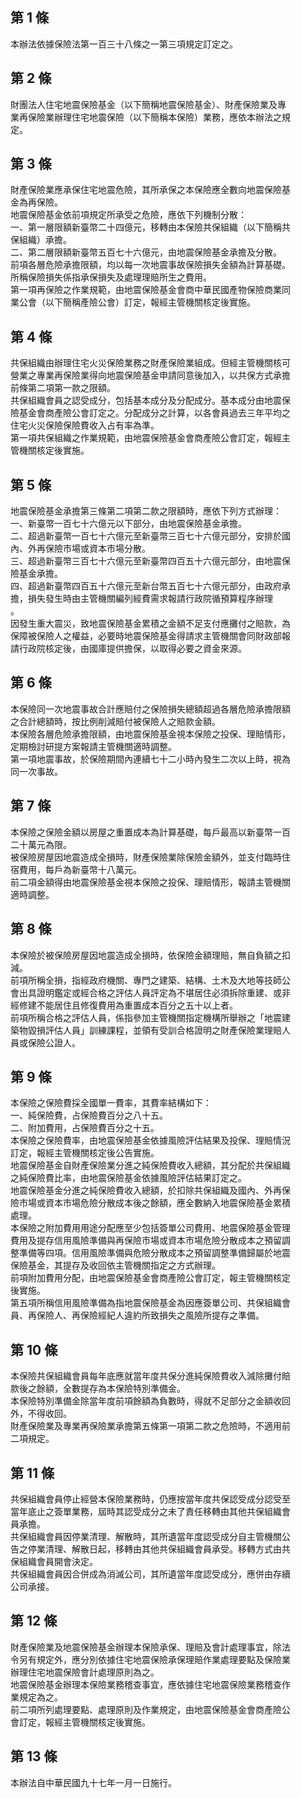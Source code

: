 第 1 條
-------
本辦法依據保險法第一百三十八條之一第三項規定訂定之。

第 2 條
-------
財團法人住宅地震保險基金（以下簡稱地震保險基金）、財產保險業及專  
業再保險業辦理住宅地震保險（以下簡稱本保險）業務，應依本辦法之規  
定。

第 3 條
-------
財產保險業應承保住宅地震危險，其所承保之本保險應全數向地震保險基  
金為再保險。  
地震保險基金依前項規定所承受之危險，應依下列機制分散：  
一、第一層限額新臺幣二十四億元，移轉由本保險共保組織（以下簡稱共  
    保組織）承擔。  
二、第二層限額新臺幣五百七十六億元，由地震保險基金承擔及分散。  
前項各層危險承擔限額，均以每一次地震事故保險損失金額為計算基礎。  
所稱保險損失係指承保損失及處理理賠所生之費用。  
第一項再保險之作業規範，由地震保險基金會商中華民國產物保險商業同  
業公會（以下簡稱產險公會）訂定，報經主管機關核定後實施。

第 4 條
-------
共保組織由辦理住宅火災保險業務之財產保險業組成。但經主管機關核可  
營業之專業再保險業得向地震保險基金申請同意後加入，以共保方式承擔  
前條第二項第一款之限額。  
共保組織會員之認受成分，包括基本成分及分配成分。基本成分由地震保  
險基金會商產險公會訂定之。分配成分之計算，以各會員過去三年平均之  
住宅火災保險保險費收入占有率為準。  
第一項共保組織之作業規範，由地震保險基金會商產險公會訂定，報經主  
管機關核定後實施。

第 5 條
-------
地震保險基金承擔第三條第二項第二款之限額時，應依下列方式辦理：  
一、新臺幣一百七十六億元以下部分，由地震保險基金承擔。  
二、超過新臺幣一百七十六億元至新臺幣三百七十六億元部分，安排於國  
    內、外再保險市場或資本市場分散。  
三、超過新臺幣三百七十六億元至新臺幣四百五十六億元部分，由地震保  
    險基金承擔。  
四、超過新臺幣四百五十六億元至新台幣五百七十六億元部分，由政府承  
    擔，損失發生時由主管機關編列經費需求報請行政院循預算程序辦理  
    。  
因發生重大震災，致地震保險基金累積之金額不足支付應攤付之賠款，為  
保障被保險人之權益，必要時地震保險基金得請求主管機關會同財政部報  
請行政院核定後，由國庫提供擔保，以取得必要之資金來源。

第 6 條
-------
本保險同一次地震事故合計應賠付之保險損失總額超過各層危險承擔限額  
之合計總額時，按比例削減賠付被保險人之賠款金額。  
本保險各層危險承擔限額，由地震保險基金視本保險之投保、理賠情形，  
定期檢討研提方案報請主管機關適時調整。  
第一項地震事故，於保險期間內連續七十二小時內發生二次以上時，視為  
同一次事故。

第 7 條
-------
本保險之保險金額以房屋之重置成本為計算基礎，每戶最高以新臺幣一百  
二十萬元為限。  
被保險房屋因地震造成全損時，財產保險業除保險金額外，並支付臨時住  
宿費用，每戶為新臺幣十八萬元。  
前二項金額得由地震保險基金視本保險之投保、理賠情形，報請主管機關  
適時調整。

第 8 條
-------
本保險於被保險房屋因地震造成全損時，依保險金額理賠，無自負額之扣  
減。  
前項所稱全損，指經政府機關、專門之建築、結構、土木及大地等技師公  
會出具證明鑑定或經合格之評估人員評定為不堪居住必須拆除重建、或非  
經修建不能居住且修復費用為重置成本百分之五十以上者。  
前項所稱合格之評估人員，係指參加主管機關指定機構所舉辦之「地震建  
築物毀損評估人員」訓練課程，並領有受訓合格證明之財產保險業理賠人  
員或保險公證人。

第 9 條
-------
本保險之保險費採全國單一費率，其費率結構如下：  
一、純保險費，占保險費百分之八十五。  
二、附加費用，占保險費百分之十五。  
本保險之保險費率，由地震保險基金依據風險評估結果及投保、理賠情況  
訂定，報經主管機關核定後公告實施。  
地震保險基金自財產保險業分進之純保險費收入總額，其分配於共保組織  
之純保險費比率，由地震保險基金依據風險評估結果訂定之。  
地震保險基金分進之純保險費收入總額，於扣除共保組織及國內、外再保  
險市場或資本市場危險分散成本後之餘額，應全數納入地震保險基金累積  
處理。  
本保險之附加費用用途分配應至少包括簽單公司費用、地震保險基金管理  
費用及提存信用風險準備與再保險市場或資本市場危險分散成本之預留調  
整準備等四項。信用風險準備與危險分散成本之預留調整準備歸屬於地震  
保險基金，其提存及收回依主管機關指定之方式辦理。  
前項附加費用分配，由地震保險基金會商產險公會訂定，報主管機關核定  
後實施。  
第五項所稱信用風險準備為指地震保險基金為因應簽單公司、共保組織會  
員、再保險人、再保險經紀人違約所致損失之風險所提存之準備。

第 10 條
--------
本保險共保組織會員每年底應就當年度共保分進純保險費收入減除攤付賠  
款後之餘額，全數提存為本保險特別準備金。  
本保險特別準備金除當年度前項餘額為負數時，得就不足部分之金額收回  
外，不得收回。  
財產保險業及專業再保險業承擔第五條第一項第二款之危險時，不適用前  
二項規定。

第 11 條
--------
共保組織會員停止經營本保險業務時，仍應按當年度共保認受成分認受至  
當年底止之簽單業務，屆時其認受成分之未了責任移轉由其他共保組織會  
員承擔。  
共保組織會員因停業清理、解散時，其所遺當年度認受成分自主管機關公  
告之停業清理、解散日起，移轉由其他共保組織會員承受。移轉方式由共  
保組織會員開會決定。  
共保組織會員因合併成為消滅公司，其所遺當年度認受成分，應併由存續  
公司承接。

第 12 條
--------
財產保險業及地震保險基金辦理本保險承保、理賠及會計處理事宜，除法  
令另有規定外，應分別依據住宅地震保險承保理賠作業處理要點及保險業  
辦理住宅地震保險會計處理原則為之。  
地震保險基金辦理本保險業務稽查事宜，應依據住宅地震保險業務稽查作  
業規定為之。  
前二項所列處理要點、處理原則及作業規定，由地震保險基金會商產險公  
會訂定，報經主管機關核定後實施。

第 13 條
--------
本辦法自中華民國九十七年一月一日施行。

